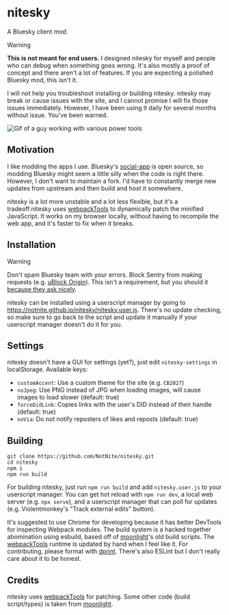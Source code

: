 # nitesky

A Bluesky client mod.

> [!WARNING]
>
> **This is not meant for end users.** I designed nitesky for myself and people who can debug when something goes wrong. It's also mostly a proof of concept and there aren't a lot of features. If you are expecting a polished Bluesky mod, this isn't it.
>
> I will not help you troubleshoot installing or building nitesky. nitesky may break or cause issues with the site, and I cannot promise I will fix those issues immediately. However, I have been using it daily for several months without issue. You've been warned.
>
> ![Gif of a guy working with various power tools](https://hl2.sh/guy_constructing_the_thing.gif)

## Motivation

I like modding the apps I use. Bluesky's [social-app](https://github.com/bluesky-social/social-app) is open source, so modding Bluesky might seem a little silly when the code is right there. However, I don't want to maintain a fork. I'd have to constantly merge new updates from upstream and then build and host it somewhere.

nitesky is a lot more unstable and a lot less flexible, but it's a tradeoff.nitesky uses [webpackTools][webpackTools] to dynamically patch the minified JavaScript. It works on my browser locally, without having to recompile the web app, and it's faster to fix when it breaks.

## Installation

> [!WARNING]
>
> Don't spam Bluesky team with your errors. Block Sentry from making requests (e.g. [uBlock Origin](https://ublockorigin.com/)). This isn't a requirement, but you should it [because they ask nicely](https://github.com/bluesky-social/social-app?tab=readme-ov-file#forking-guidelines).

nitesky can be installed using a userscript manager by going to <https://notnite.github.io/nitesky/nitesky.user.js>. There's no update checking, so make sure to go back to the script and update it manually if your userscript manager doesn't do it for you.

## Settings

nitesky doesn't have a GUI for settings (yet?), just edit `nitesky-settings` in localStorage. Available keys:

- `customAccent`: Use a custom theme for the site (e.g. `CB2027`)
- `noJpeg`: Use PNG instead of JPG when loading images, will cause images to load slower (default: true)
- `forceDidLink`: Copies links with the user's DID instead of their handle (default: true)
- `noVia`: Do not notify reposters of likes and reposts (default: true)

## Building

```shell
git clone https://github.com/NotNite/nitesky.git
cd nitesky
npm i
npm run build
```

For building nitesky, just run `npm run build` and add `nitesky.user.js` to your userscript manager. You can get hot reload with `npm run dev`, a local web server (e.g. `npx serve`), and a userscript manager that can poll for updates (e.g. Violentmonkey's "Track external edits" button).

It's suggested to use Chrome for developing because it has better DevTools for inspecting Webpack modules. The build system is a hacked together abomination using esbuild, based off of [moonlight][moonlight]'s old build scripts. The [webpackTools][webpackTools] runtime is updated by hand when I feel like it. For contributing, please format with [dprint](https://dprint.dev/). There's also ESLint but I don't really care about it to be honest.

## Credits

nitesky uses [webpackTools][webpackTools] for patching. Some other code (build script/types) is taken from [moonlight][moonlight].

[webpackTools]: <https://github.com/moonlight-mod/webpackTools>
[moonlight]: <https://github.com/moonlight-mod/moonlight>
